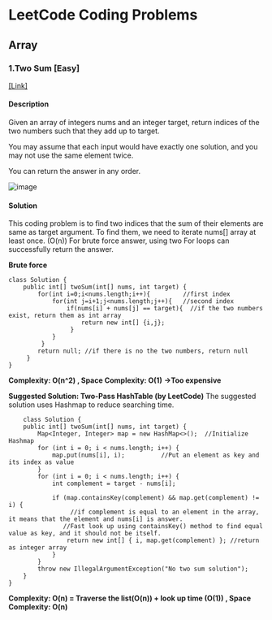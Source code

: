 # LeetCode Coding Problems

## Array

### 1.Two Sum [Easy]
<a href = "https://leetcode.com/problems/two-sum/"> [Link] </a>

#### Description
Given an array of integers nums and an integer target, return indices of the two numbers such that they add up to target.

You may assume that each input would have exactly one solution, and you may not use the same element twice.

You can return the answer in any order.

![image](https://user-images.githubusercontent.com/76544061/121266282-3548c100-c888-11eb-98ee-4cf481873a72.png)

#### Solution

This coding problem is to find two indices that the sum of their elements are same as target argument.
To find them, we need to iterate nums[] array at least once. (O(n))
For brute force answer, using two For loops can successfully return the answer. 

**Brute force**
```
class Solution {
    public int[] twoSum(int[] nums, int target) {
        for(int i=0;i<nums.length;i++){         //first index
            for(int j=i+1;j<nums.length;j++){   //second index
                if(nums[i] + nums[j] == target){  //if the two numbers exist, return them as int array
                    return new int[] {i,j};
                 }
            }
         }
        return null; //if there is no the two numbers, return null
     }
}
```
**Complexity: O(n^2) , Space Complexity: O(1)**
**->Too expensive**

**Suggested Solution: Two-Pass HashTable (by LeetCode)**
The suggested solution uses Hashmap to reduce searching time. 
 

```
    class Solution {
    public int[] twoSum(int[] nums, int target) {
        Map<Integer, Integer> map = new HashMap<>();  //Initialize Hashmap
        for (int i = 0; i < nums.length; i++) {
            map.put(nums[i], i);          //Put an element as key and its index as value
        }
        for (int i = 0; i < nums.length; i++) {
            int complement = target - nums[i];
             
            if (map.containsKey(complement) && map.get(complement) != i) {   
                 //if complement is equal to an element in the array, it means that the element and nums[i] is answer.
               //Fast look up using containsKey() method to find equal value as key, and it should not be itself.
                return new int[] { i, map.get(complement) }; //return as integer array
            }
        }
        throw new IllegalArgumentException("No two sum solution");
    }
}
```

**Complexity: O(n) = Traverse the list(O(n)) + look up time (O(1)) , Space Complexity: O(n)**

